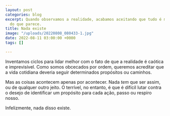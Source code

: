 ```yaml
---
layout: post
categories: blog
excerpt: Quando observamos a realidade, acabamos aceitando que tudo é mais simples
  do que parece.
title: Nada existe
image: "/uploads/20220808_080433-1.jpg"
date: 2022-08-11 03:00:00 +0000
tags: []

---
```

Inventamos ciclos para lidar melhor com o fato de que a realidade é caótica e imprevisível. Como somos obcecados por ordem, queremos acreditar que a vida cotidiana deveria seguir determinados propósitos ou caminhos.

Mas as coisas acontecem apenas por acontecer. Nada _tem_ que ser assim, ou de qualquer outro jeito. O terrível, no entanto, é que é difícil lutar contra o desejo de identificar um propósito para cada ação, passo ou respiro nosso.

Infelizmente, nada disso existe.
